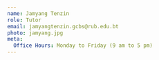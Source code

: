 ```yaml
---
name: Jamyang Tenzin
role: Tutor
email: jamyangtenzin.gcbs@rub.edu.bt
photo: jamyang.jpg
meta:
  Office Hours: Monday to Friday (9 am to 5 pm)
---
```



